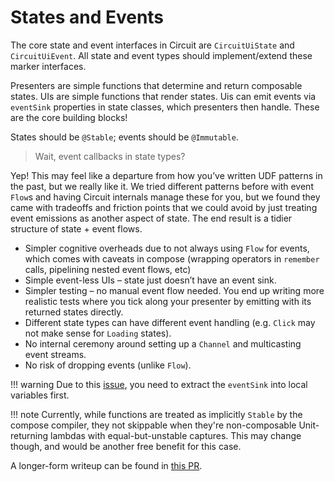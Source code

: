States and Events
=================

The core state and event interfaces in Circuit are `CircuitUiState` and `CircuitUiEvent`. All state and event types should implement/extend these marker interfaces.

Presenters are simple functions that determine and return composable states. UIs are simple functions that render states. Uis can emit events via `eventSink` properties in state classes, which presenters then handle. These are the core building blocks!

States should be `@Stable`; events should be `@Immutable`.

> Wait, event callbacks in state types?

Yep! This may feel like a departure from how you’ve written UDF patterns in the past, but we really like it. We tried different patterns before with event `Flow`s and having Circuit internals manage these for you, but we found they came with tradeoffs and friction points that we could avoid by just treating event emissions as another aspect of state. The end result is a tidier structure of state + event flows.

* Simpler cognitive overheads due to not always using `Flow` for events, which comes with caveats in compose (wrapping operators in `remember` calls, pipelining nested event flows, etc)
* Simple event-less UIs – state just doesn’t have an event sink.
* Simpler testing – no manual event flow needed. You end up writing more realistic tests where you tick along your presenter by emitting with its returned states directly.
* Different state types can have different event handling (e.g. `Click` may not make sense for `Loading` states).
* No internal ceremony around setting up a `Channel` and multicasting event streams.
* No risk of dropping events (unlike `Flow`).

!!! warning
    Due to this [issue](https://issuetracker.google.com/issues/256100927), you need to extract the `eventSink` into local variables first.

!!! note
    Currently, while functions are treated as implicitly `Stable` by the compose compiler, they not skippable when they're non-composable Unit-returning lambdas with equal-but-unstable captures. This may change though, and would be another free benefit for this case.

A longer-form writeup can be found in [this PR](https://github.com/slackhq/circuit/pull/146).
